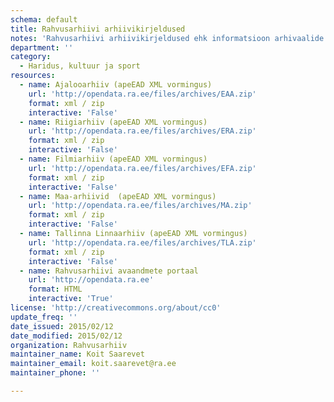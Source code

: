 ```yaml
---
schema: default
title: Rahvusarhiivi arhiivikirjeldused
notes: 'Rahvusarhiivi arhiivikirjeldused ehk informatsioon arhivaalide sisu kohta sõltumata nende füüsilisest kandjast (paber, elektrooniline kandja, filmilint vmt). Arhiivikirjeldustel baseeruvad kõik arhiiviainese otsivahendid.'
department: ''
category:
  - Haridus, kultuur ja sport
resources:
  - name: Ajalooarhiiv (apeEAD XML vormingus)
    url: 'http://opendata.ra.ee/files/archives/EAA.zip'
    format: xml / zip
    interactive: 'False'
  - name: Riigiarhiiv (apeEAD XML vormingus)
    url: 'http://opendata.ra.ee/files/archives/ERA.zip'
    format: xml / zip
    interactive: 'False'
  - name: Filmiarhiiv (apeEAD XML vormingus)
    url: 'http://opendata.ra.ee/files/archives/EFA.zip'
    format: xml / zip
    interactive: 'False'
  - name: Maa-arhiivid  (apeEAD XML vormingus)
    url: 'http://opendata.ra.ee/files/archives/MA.zip'
    format: xml / zip
    interactive: 'False'
  - name: Tallinna Linnaarhiiv (apeEAD XML vormingus)
    url: 'http://opendata.ra.ee/files/archives/TLA.zip'
    format: xml / zip
    interactive: 'False'
  - name: Rahvusarhiivi avaandmete portaal
    url: 'http://opendata.ra.ee'
    format: HTML
    interactive: 'True'
license: 'http://creativecommons.org/about/cc0'
update_freq: ''
date_issued: 2015/02/12
date_modified: 2015/02/12
organization: Rahvusarhiiv
maintainer_name: Koit Saarevet
maintainer_email: koit.saarevet@ra.ee
maintainer_phone: ''

---
```

